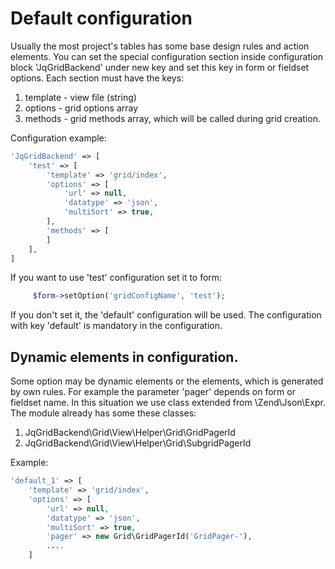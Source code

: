 Default configuration
=========================

Usually the most project's tables has some base design rules and action elements. You can set the special configuration
section inside configuration block 'JqGridBackend' under new key and set this key in form or fieldset options.
Each section must have the keys:

1. template - view file (string)
2. options - grid options array
3. methods - grid methods array, which will be called during grid creation.

Configuration example:
```php
'JqGridBackend' => [
    'test' => [
        'template' => 'grid/index',
        'options' => [
            'url' => null,
            'datatype' => 'json',
            'multiSort' => true,
        ],
        'methods' => [
        ]
    ],
]
```
If you want to use 'test' configuration set it to form:
```php
     $form->setOption('gridConfigName', 'test');
```
If you don't set it, the 'default' configuration will be used.
The configuration with key 'default' is mandatory in the configuration.

Dynamic elements in configuration.
----------------------------------
Some option may be dynamic elements or the elements, which is generated by own rules.
For example the parameter 'pager' depends on form or fieldset name.
In this situation we use class extended from \Zend\Json\Expr.
The module already has some these classes:

1. JqGridBackend\Grid\View\Helper\Grid\GridPagerId
2. JqGridBackend\Grid\View\Helper\Grid\SubgridPagerId

Example:
```php
'default_1' => [
    'template' => 'grid/index',
    'options' => [
        'url' => null,
        'datatype' => 'json',
        'multiSort' => true,
        'pager' => new Grid\GridPagerId('GridPager-'),
        ....
    ]
```
